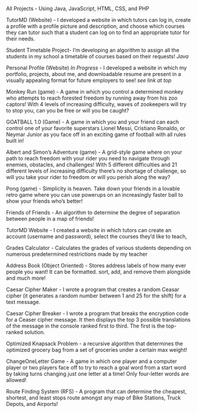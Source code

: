 All Projects - Using Java, JavaScript, HTML, CSS, and PHP

TutorMD (Website) - I developed a website in which tutors can log in, create a profile with a profile picture and description, and choose which courses they can tutor such that a student can log on to find an appropriate tutor for their needs.

Student Timetable Project- I’m developing an algorithm to assign all the students in my school a timetable of courses based on their requests! *Java*

Personal Profile (Website) *In Progress* - I developed a website in which my portfolio, projects, about me, and downloadable resume are present in a visually appealing format for future employers to see! *see link at top*

Monkey Run (game) - A game in which you control a determined monkey who attempts to reach forested freedom by running away from his zoo captors! With 4 levels of increasing difficulty, waves of zookeepers will try to stop you, can you be free or will you be caught?

GOATBALL 1.0 (Game) -  A game in which you and your friend can each control one of your favorite superstars Lionel Messi, Cristiano Ronaldo, or Neymar Junior as you face off in an exciting game of football with all rules built in!

Albert and Simon’s Adventure (game) - A grid-style game where on your path to reach freedom with your rider you need to navigate through enemies, obstacles, and challenges! With 5 different difficulties and 21 different levels of increasing difficulty there’s no shortage of challenge, so will you take your rider to freedom or will you perish along the way?

Pong (game) - Simplicity is heaven. Take down your friends in a lovable retro game where you can use powerups on an increasingly faster ball to show your friends who’s better!

Friends of Friends - An algorithm to determine the degree of separation between people in a map of friends!

TutorMD Website - I created a website in which tutors can create an account (username and password), select the courses they’d like to teach, 

Grades Calculator - Calculates the grades of various students depending on numerous predetermined restrictions made by my teacher

Address Book (Object Oriented) - Stores address labels of how many ever people you want! It can be formatted. sort, add, and remove them alongside and much more!

Caesar Cipher Maker - I wrote a program that creates a random Ceasar cipher (it generates a random number between 1 and 25 for the shift) for a text message. 

Caesar Cipher Breaker - I wrote a program that breaks the encryption code for a Ceaser cipher message. It then displays the top 3 possible translations of the message in the console ranked first to third. The first is the top-ranked solution. 

Optimized Knapsack Problem - a recursive algorithm that determines the optimized grocery bag from a set of groceries under a certain max weight!

ChangeOneLetter Game - A game in which one player and a computer player or two players face off to try to reach a goal word from a start word by taking turns changing just one letter at a time! Only four-letter words are allowed!

Route Finding System (RFS) - A program that can determine the cheapest, shortest, and least stops route amongst any map of Bike Stations, Truck Depots, and Airports!
